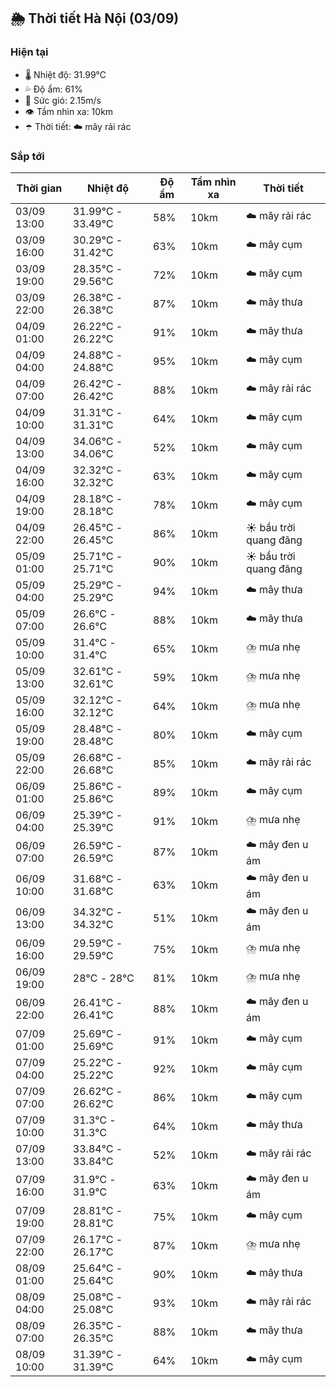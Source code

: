 ## 🌦️ Thời tiết Hà Nội (03/09)

### Hiện tại

- 🌡️ Nhiệt độ: 31.99℃
- 💦 Độ ẩm: 61%
- 💨 Sức gió: 2.15m/s
- 👁️ Tầm nhìn xa: 10km
- ☂️ Thời tiết: ☁️ mây rải rác

### Sắp tới

| Thời gian | Nhiệt độ | Độ ẩm | Tầm nhìn xa | Thời tiết |
| --- | --- | --- | --- | --- |
| 03/09 13:00 | 31.99℃ - 33.49℃ | 58% | 10km | ☁️ mây rải rác |
| 03/09 16:00 | 30.29℃ - 31.42℃ | 63% | 10km | ☁️ mây cụm |
| 03/09 19:00 | 28.35℃ - 29.56℃ | 72% | 10km | ☁️ mây cụm |
| 03/09 22:00 | 26.38℃ - 26.38℃ | 87% | 10km | ☁️ mây thưa |
| 04/09 01:00 | 26.22℃ - 26.22℃ | 91% | 10km | ☁️ mây thưa |
| 04/09 04:00 | 24.88℃ - 24.88℃ | 95% | 10km | ☁️ mây cụm |
| 04/09 07:00 | 26.42℃ - 26.42℃ | 88% | 10km | ☁️ mây rải rác |
| 04/09 10:00 | 31.31℃ - 31.31℃ | 64% | 10km | ☁️ mây cụm |
| 04/09 13:00 | 34.06℃ - 34.06℃ | 52% | 10km | ☁️ mây cụm |
| 04/09 16:00 | 32.32℃ - 32.32℃ | 63% | 10km | ☁️ mây cụm |
| 04/09 19:00 | 28.18℃ - 28.18℃ | 78% | 10km | ☁️ mây cụm |
| 04/09 22:00 | 26.45℃ - 26.45℃ | 86% | 10km | ☀️ bầu trời quang đãng |
| 05/09 01:00 | 25.71℃ - 25.71℃ | 90% | 10km | ☀️ bầu trời quang đãng |
| 05/09 04:00 | 25.29℃ - 25.29℃ | 94% | 10km | ☁️ mây thưa |
| 05/09 07:00 | 26.6℃ - 26.6℃ | 88% | 10km | ☁️ mây thưa |
| 05/09 10:00 | 31.4℃ - 31.4℃ | 65% | 10km | ⛈️ mưa nhẹ |
| 05/09 13:00 | 32.61℃ - 32.61℃ | 59% | 10km | ⛈️ mưa nhẹ |
| 05/09 16:00 | 32.12℃ - 32.12℃ | 64% | 10km | ⛈️ mưa nhẹ |
| 05/09 19:00 | 28.48℃ - 28.48℃ | 80% | 10km | ☁️ mây cụm |
| 05/09 22:00 | 26.68℃ - 26.68℃ | 85% | 10km | ☁️ mây rải rác |
| 06/09 01:00 | 25.86℃ - 25.86℃ | 89% | 10km | ☁️ mây cụm |
| 06/09 04:00 | 25.39℃ - 25.39℃ | 91% | 10km | ⛈️ mưa nhẹ |
| 06/09 07:00 | 26.59℃ - 26.59℃ | 87% | 10km | ☁️ mây đen u ám |
| 06/09 10:00 | 31.68℃ - 31.68℃ | 63% | 10km | ☁️ mây đen u ám |
| 06/09 13:00 | 34.32℃ - 34.32℃ | 51% | 10km | ☁️ mây đen u ám |
| 06/09 16:00 | 29.59℃ - 29.59℃ | 75% | 10km | ⛈️ mưa nhẹ |
| 06/09 19:00 | 28℃ - 28℃ | 81% | 10km | ⛈️ mưa nhẹ |
| 06/09 22:00 | 26.41℃ - 26.41℃ | 88% | 10km | ☁️ mây đen u ám |
| 07/09 01:00 | 25.69℃ - 25.69℃ | 91% | 10km | ☁️ mây cụm |
| 07/09 04:00 | 25.22℃ - 25.22℃ | 92% | 10km | ☁️ mây cụm |
| 07/09 07:00 | 26.62℃ - 26.62℃ | 86% | 10km | ☁️ mây cụm |
| 07/09 10:00 | 31.3℃ - 31.3℃ | 64% | 10km | ☁️ mây thưa |
| 07/09 13:00 | 33.84℃ - 33.84℃ | 52% | 10km | ☁️ mây rải rác |
| 07/09 16:00 | 31.9℃ - 31.9℃ | 63% | 10km | ☁️ mây đen u ám |
| 07/09 19:00 | 28.81℃ - 28.81℃ | 75% | 10km | ☁️ mây cụm |
| 07/09 22:00 | 26.17℃ - 26.17℃ | 87% | 10km | ⛈️ mưa nhẹ |
| 08/09 01:00 | 25.64℃ - 25.64℃ | 90% | 10km | ☁️ mây thưa |
| 08/09 04:00 | 25.08℃ - 25.08℃ | 93% | 10km | ☁️ mây rải rác |
| 08/09 07:00 | 26.35℃ - 26.35℃ | 88% | 10km | ☁️ mây thưa |
| 08/09 10:00 | 31.39℃ - 31.39℃ | 64% | 10km | ☁️ mây cụm |
